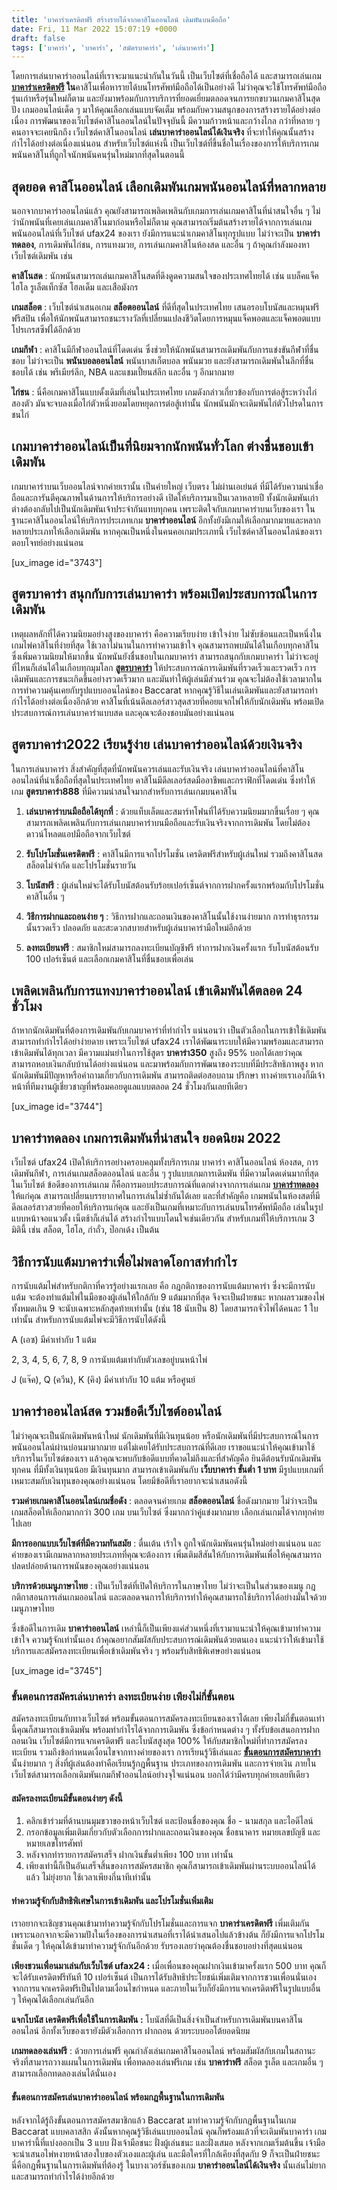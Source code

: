 ```yaml
---
title: 'บาคาร่าเครดิตฟรี สร้างรายได้จากคาสิโนออนไลน์ เดิมพันบนมือถือ'
date: Fri, 11 Mar 2022 15:07:19 +0000
draft: false
tags: ['บาคาร่า', 'บาคาร่า', 'สมัครบาคาร่า', 'เล่นบาคาร่า']
---
```


โดยการเล่นบาคาร่าออนไลน์ที่เราจะมาแนะนำกันในวันนี้ เป็นเว็บไซต์ที่เชื่อถือได้ และสามารถเล่นเกม **[บาคาร่าเครดิตฟรี](/บาคาร่าเครดิตฟรี100/) ใน**คาสิโนเพื่อหารายได้บนโทรศัพท์มือถือได้เป็นอย่างดี ไม่ว่าคุณจะใช้โทรศัพท์มือถือรุ่นเก่าหรือรุ่นใหม่ก็ตาม และยังมาพร้อมกับการบริการที่ยอดเยี่ยมตลอดจนการยกขบวนเกมคาสิโนสุดปัง เกมออนไลน์เด็ด ๆ มาให้คุณเลือกเล่นแบบจัดเต็ม พร้อมกับความสนุกของการสร้างรายได้อย่างต่อเนื่อง การพัฒนาของเว็บไซต์คาสิโนออนไลน์ในปัจจุบันนี้ มีความก้าวหน้าและกว้างไกล กว่าที่หลาย ๆ คนอาจจะเคยนึกถึง เว็บไซต์คาสิโนออนไลน์ **เล่นบาคาร่าออนไลน์ได้เงินจริง** ที่จะทำให้คุณนั้นสร้างกำไรได้อย่างต่อเนื่องแน่นอน สำหรับเว็บไซต์แห่งนี้ เป็นเว็บไซต์ที่ขึ้นชื่อในเรื่องของการให้บริการเกมพนันคาสิโนที่ถูกใจนักพนันคนรุ่นใหม่มากที่สุดในตอนนี้

**สุดยอด คาสิโนออนไลน์ เลือกเดิมพันเกมพนันออนไลน์ที่หลากหลาย**
--------------------------------------------------------------

นอกจากบาคาร่าออนไลน์แล้ว คุณยังสามารถเพลิดเพลินกับเกมการเล่นเกมคาสิโนที่น่าสนใจอื่น ๆ ไม่ว่านักพนันที่เคยเล่นเกมคาสิโนมาก่อนหรือไม่ก็ตาม คุณสามารถเริ่มต้นสร้างรายได้จากการเล่นเกมพนันออนไลน์ที่เว็บไซต์ ufax24 ของเรา ยังมีการแนะนำเกมคาสิโนทุกรูปแบบ ไม่ว่าจะเป็น **บาคาร่าทดลอง**, การเดิมพันไก่ชน, การแทงมวย, การเล่นเกมคาสิโนห้องสด และอื่น ๆ ถ้าคุณกำลังมองหาเว็บไซต์เดิมพัน เช่น

**คาสิโนสด** : นักพนันสามารถเล่นเกมคาสิโนสดที่ดึงดูดความสนใจของประเทศไทยได้ เช่น แบล็คแจ็ค ไฮโล รูเล็ตเท็กซัส โฮลเด็ม และเสือมังกร

**เกมสล็อต** : เว็บไซต์นำเสนอเกม **สล็อตออนไลน์** ที่ดีที่สุดในประเทศไทย เสนอรอบโบนัสและหมุนฟรี ฟรีสปิน เพื่อให้นักพนันสามารถชนะรางวัลที่เปลี่ยนแปลงชีวิตโดยการหมุนแจ็คพอตและแจ็คพอตแบบโปรเกรสซีฟได้อีกด้วย

**เกมกีฬา** : คาสิโนมีกีฬาออนไลน์ที่โดดเด่น ซึ่งช่วยให้นักพนันสามารถเดิมพันกับการแข่งขันกีฬาที่ชื่นชอบ ไม่ว่าจะเป็น **พนันบอลออนไลน์** พนันบาสเก็ตบอล พนันมวย และยังสามารถเดิมพันในลีกที่ชื่นชอบได้ เช่น พรีเมียร์ลีก, NBA และแชมเปี้ยนส์ลีก และอื่น ๆ อีกมากมาย

**ไก่ชน** : นี่คือเกมคาสิโนแบบดั้งเดิมที่เล่นในประเทศไทย เกมดังกล่าวเกี่ยวข้องกับการต่อสู้ระหว่างไก่สองตัว มันจะจบลงเมื่อไก่ตัวหนึ่งยอมโดยหยุดการต่อสู้เท่านั้น นักพนันมักจะเดิมพันไก่ตัวโปรดในการชนไก่

**เกมบาคาร่าออนไลน์เป็นที่นิยมจากนักพนันทั่วโลก ต่างชื่นชอบเข้าเดิมพัน**
------------------------------------------------------------------------

เกมบาคาร่าบนเว็บออนไลน์จากค่ายเรานั้น เป็นค่ายใหญ่ เว็บตรง ไม่ผ่านเอเย่นต์ ที่มีได้รับความน่าเชื่อถือและการันตีคุณภาพในด้านการให้บริการอย่างดี เปิดให้บริการมาเป็นเวลาหลายปี ทั้งนักเดิมพันเก่าต่างต้องกลับไปเป็นนักเดิมพันเจ้าประจำกันแทบทุกคน เพราะติดใจกับเกมบาคาร่าบนเว็บของเรา ในฐานะคาสิโนออนไลน์ให้บริการประเภทเกม **บาคาร่าออนไลน์** อีกทั้งยังมีเกมให้เลือกมากมายและหลากหลายประเภทให้เลือกเดิมพัน หากคุณเป็นหนึ่งในคนคอเกมประเภทนี้ เว็บไซต์คาสิโนออนไลน์ของเราตอบโจทย์อย่างแน่นอน

\[ux\_image id="3743"\]

**สูตรบาคาร่า** **สนุกกับการเล่นบาคาร่า พร้อมเปิดประสบการณ์ในการเดิมพัน**
-------------------------------------------------------------------------

เหตุผลหลักที่ได้ความนิยมอย่างสูงของบาคาร่า คือความเรียบง่าย เข้าใจง่าย ไม่ซับซ้อนและเป็นหนึ่งในเกมไพ่คาสิโนที่ง่ายที่สุด ใช้เวลาไม่นานในการทำความเข้าใจ คุณสามารถพบมันได้ในเกือบทุกคาสิโน ซึ่งเพิ่มความนิยมให้มากขึ้น นักพนันยังชื่นชอบในเกมบาคาร่า สามารถสนุกกับเกมบาคาร่า ไม่ว่าจะอยู่ที่ไหนก็เล่นได้ในเกือบทุกมุมโลก [**สูตรบาคาร่า**](/สูตรบาคาร่าใช้ได้จริงห-2/) ให้ประสบการณ์การเดิมพันที่รวดเร็วและรวดเร็ว การเดิมพันและการชนะเกิดขึ้นอย่างรวดเร็วมาก และมันทำให้ผู้เล่นมีส่วนร่วม คุณจะไม่ต้องใช้เวลามากในการทำความคุ้นเคยกับรูปแบบออนไลน์ของ Baccarat หากคุณรู้วิธีในเล่นเดิมพันและยังสามารถทำกำไรได้อย่างต่อเนื่องอีกด้วย คาสิโนที่เน้นดีลเลอร์สาวสุดสวยที่คอยแจกไพ่ให้กับนักเดิมพัน พร้อมเปิดประสบการณ์การเล่นบาคาร่าแบบสด และคุณจะต้องชอบมันอย่างแน่นอน

**สูตรบาคาร่า2022** **เรียนรู้ง่าย เล่นบาคาร่าออนไลน์ด้วยเงินจริง**
-------------------------------------------------------------------

ในการเล่นบาคาร่า สิ่งสำคัญที่สุดที่นักพนันควรเล่นและรับเงินจริง เล่นบาคาร่าออนไลน์ที่คาสิโนออนไลน์ที่น่าเชื่อถือที่สุดในประเทศไทย คาสิโนมีดีลเลอร์สดมืออาชีพและกราฟิกที่โดดเด่น ซึ่งทำให้เกม **สูตรบาคาร่า888** ที่มีความน่าสนใจมากสำหรับการเล่นเกมบนคาสิโน

1.  **เล่นบาคาร่าบนมือถือได้ทุกที่** : ด้วยแท็บเล็ตและสมาร์ทโฟนที่ได้รับความนิยมมากขึ้นเรื่อย ๆ คุณสามารถเพลิดเพลินกับการเล่นเกมบาคาร่าบนมือถือและรับเงินจริงจากการเดิมพัน โดยไม่ต้องดาวน์โหลดแอปมือถือจากเว็บไซต์
2.  **รับโปรโมชั่นเครดิตฟรี** : คาสิโนมีการแจกโปรโมชั่น เครดิตฟรีสำหรับผู้เล่นใหม่ รวมถึงคาสิโนสด สล็อตไม่จำกัด และโปรโมชั่นรายวัน
3.  **โบนัสฟรี** : ผู้เล่นใหม่จะได้รับโบนัสต้อนรับร้อยเปอร์เซ็นต์จากการฝากครั้งแรกพร้อมกับโปรโมชั่นคาสิโนอื่น ๆ

1.  **วิธีการฝากและถอนง่าย ๆ** : วิธีการฝากและถอนเงินของคาสิโนนั้นใช้งานง่ายมาก การทำธุรกรรมนั้นรวดเร็ว ปลอดภัย และสะดวกสบายสำหรับผู้เล่นบาคาร่ามือใหม่อีกด้วย
2.  **ลงทะเบียนฟรี** : สมาชิกใหม่สามารถลงทะเบียนบัญชีฟรี ทำการฝากเงินครั้งแรก รับโบนัสต้อนรับ 100 เปอร์เซ็นต์ และเลือกเกมคาสิโนที่ชื่นชอบเพื่อเล่น

**เพลิดเพลินกับการแทงบาคาร่าออนไลน์ เข้าเดิมพันได้ตลอด 24 ชั่วโมง**
-------------------------------------------------------------------

ถ้าหากนักเดิมพันที่ต้องการเดิมพันกับเกมบาคาร่าที่ทำกำไร แน่นอนว่า เป็นตัวเลือกในการเข้าใช้เดิมพัน สามารถทำกำไรได้อย่าง่ายดาย เพราะเว็บไซต์ ufax24 เราได้พัฒนาระบบให้มีความพร้อมและสามารถเข้าเดิมพันได้ทุกเวลา มีความแม่นยำในการใช้สูตร **บาคาร่า350** สูงถึง 95% บอกได้เลยว่าคุณสามารถหอบเงินกลับบ้านได้อย่างแน่นอน และมาพร้อมกับการพัฒนาของระบบที่มีประสิทธิภาพสูง หากนักเดิมพันมีปัญหาหรือคำถามเกี่ยวกับการเดิมพัน สามารถติดต่อสอบถาม ปรึกษา ทางค่ายเราเองก็มีเจ้าหน้าที่ทีมงานผู้เชี่ยวชาญที่พร้อมคอยดูแลแบบตลอด 24 ชั่วโมงกันเลยทีเดียว

\[ux\_image id="3744"\]

**บาคาร่าทดลอง** **เกมการเดิมพันที่น่าสนใจ ยอดนิยม 2022**
---------------------------------------------------------

เว็บไซต์ ufax24 เปิดให้บริการอย่างครอบคลุมทั้งบริการเกม บาคาร่า คาสิโนออนไลน์ ห้องสด, การเดิมพันกีฬา, การเล่นเกมสล็อตออนไลน์ และอื่น ๆ รูปแบบเกมการเดิมพัน ที่มีความโดดเด่นมากที่สุดในเว็บไซต์ ข้อดีของการเล่นเกม ก็คือการมอบประสบการณ์ที่แตกต่างจากการเล่นเกม [**บาคาร่าทดลอง**](/บาคาร่าเครดิตฟรี/) ให้แก่คุณ สามารถเปลี่ยนบรรยากาศในการเล่นไม่ซ้ำกันได้เลย และที่สำคัญคือ เกมพนันในห้องสดที่มีดีลเลอร์สาวสวยที่คอยให้บริการแก่คุณ และยังเป็นเกมที่เหมาะกับการเล่นบนโทรศัพท์มือถือ เล่นในรูปแบบหน้าจอแนวตั้ง เน็ตช้าก็เล่นได้ สร้างกำไรแบบโดนใจเช่นเดียวกัน สำหรับเกมที่ให้บริการเกม 3 มิตินี้ เช่น สล็อต, ไฮโล, กำถั่ว, ป๊อกเด้ง เป็นต้น

**วิธีการนับแต้มบาคาร่าเพื่อไม่พลาดโอกาสทำกำไร**
------------------------------------------------

การนับแต้มไพ่สำหรับกติกาที่ควรรู้อย่างแรกเลย คือ กฎกติกาของการนับแต้มบาคาร่า ซึ่งจะมีการนับแต้ม จะต้องทำแต้มไพ่ในมือของผู้เล่นให้ใกล้กับ 9 แต้มมากที่สุด จึงจะเป็นฝ่ายชนะ หากผลรวมของไพ่ทั้งหมดเกิน 9 จะนับเฉพาะหลักสุดท้ายเท่านั้น (เช่น 18 นับเป็น 8) โดยสามารถจั่วไพ่ได้คนละ 1 ใบเท่านั้น สำหรับการนับแต้มไพ่จะมีวิธีการนับได้ดังนี้

A (เอซ) มีค่าเท่ากับ 1 แต้ม

2, 3, 4, 5, 6, 7, 8, 9 การนับแต้มเท่ากับตัวเลขอยู่บนหน้าไพ่

J (แจ๊ค), Q (ควีน), K (คิง) มีค่าเท่ากับ 10 แต้ม หรือศูนย์

**บาคาร่าออนไลน์สด** **รวมข้อดีเว็บไซต์ออนไลน์**
------------------------------------------------

ไม่ว่าคุณจะเป็นนักเดิมพันหน้าใหม่ นักเดิมพันที่มีเงินทุนน้อย หรือนักเดิมพันที่มีประสบการณ์ในการพนันออนไลน์ผ่านบ่อนมามากมาย แต่ไม่เคยได้รับประสบการณ์ที่ดีเลย เราขอแนะนำให้คุณเข้ามาใช้บริการในเว็บไซต์ของเรา แล้วคุณจะพบกับข้อดีแบบที่คาดไม่ถึงและที่สำคัญคือ ยินดีต้อนรับนักเดิมพันทุกคน ที่มีทั้งเงินทุนน้อย มีเงินทุนมาก สามารถเข้าเดิมพันกับ **เว็บบาคาร่า ขั้นต่ำ 1 บาท** มีรูปแบบเกมที่เหมาะสมกับเงินทุนของคุณอย่างแน่นอน โดยมีข้อดีที่เราอยากจะนำเสนอดังนี้

**รวมค่ายเกมคาสิโนออนไลน์เกมชื่อดัง** : ตลอดจนค่ายเกม **สล็อตออนไลน์** ชื่อดังมากมาย ไม่ว่าจะเป็น เกมสล็อตให้เลือกมากกว่า 300 เกม บนเว็บไซต์ ซึ่งมากกว่าคู่แข่งมากมาย เลือกเล่นเกมได้จากทุกค่ายไปเลย

**มีการออกแบบเว็บไซต์ที่มีความทันสมัย** : ตื่นเต้น เร้าใจ ถูกใจนักเดิมพันคนรุ่นใหม่อย่างแน่นอน และค่ายของเรามีเกมหลากหลายประเภทที่คุณจะต้องการ เพิ่มเติมสีสันให้กับการเดิมพันเพื่อให้คุณสามารถปลดปล่อยด้านการพนันของคุณอย่างแน่นอน

**บริการด้วยเมนูภาษาไทย** : เป็นเว็บไซต์ที่เปิดให้บริการในภาษาไทย ไม่ว่าจะเป็นในส่วนของเมนู กฎกติกาสอนการเล่นเกมออนไลน์ และตลอดจนการให้บริการทำให้คุณสามารถใช้บริการได้อย่างมั่นใจด้วยเมนูภาษาไทย

ซึ่งข้อดีในการเดิม **บาคาร่าออนไลน์** เหล่านี้ก็เป็นเพียงแค่ส่วนหนึ่งที่เรามาแนะนำให้คุณเข้ามาทำความเข้าใจ ความรู้จักเท่านั้นเอง ถ้าคุณอยากสัมผัสกับประสบการณ์เดิมพันด้วยตนเอง แนะนำว่าให้เข้ามาใช้บริการและสมัครลงทะเบียนเพื่อเข้าเดิมพันจริง ๆ พร้อมรับสิทธิพิเศษอย่างแน่นอน

\[ux\_image id="3745"\]

### **ขั้นตอนการสมัครเล่นบาคาร่า** **ลงทะเบียนง่าย เพียงไม่กี่ขั้นตอน**

สมัครลงทะเบียนกับทางเว็บไซต์ พร้อมขั้นตอนการสมัครลงทะเบียนของเราได้เลย เพียงไม่กี่ขั้นตอนเท่านี้คุณก็สามารถเข้าเดิมพัน พร้อมทำกำไรได้จากการเดิมพัน ซึ่งข้อกำหนดต่าง ๆ ทั้งรับข้อเสนอการฝากถอนเงิน เว็บไซต์มีการแจกเครดิตฟรี และโบนัสสูงสุด 100% ให้กับสมาชิกใหม่ที่ทำการสมัครลงทะเบียน รวมถึงข้อกำหนดเงื่อนไขจากทางค่ายของเรา การเรียนรู้วิธีเล่นและ [**ขั้นตอนการสมัครบาคาร่า**](/archives/) นั้นง่ายมาก ๆ สิ่งที่ผู้เล่นต้องทำคือเรียนรู้กฎพื้นฐาน ประเภทของการเดิมพัน และการจ่ายเงิน ภายในเว็บไซต์สามารถเลือกเดิมพันเกมกีฬาออนไลน์อย่างจุใจแน่นอน บอกได้ว่ามีครบทุกค่ายเลยทีเดียว

#### **สมัครลงทะเบียนมีขั้นตอนง่ายๆ ดังนี้**

1.  คลิกเข้าร่วมที่ด้านบนมุมขวาของหน้าเว็บไซต์ และป้อนชื่อของคุณ ชื่อ - นามสกุล และไอดีไลน์
2.  กรอกข้อมูลเพิ่มเติมเกี่ยวกับตัวเลือกการฝากและถอนเงินของคุณ ชื่อธนาคาร หมายเลขบัญชี และหมายเลขโทรศัพท์
3.  หลังจากทำรายการสมัครเสร็จ ฝากเงินขั้นต่ำเพียง 100 บาท เท่านั้น
4.  เพียงเท่านี้ก็เป็นอันเสร็จสิ้นของการสมัครสมาชิก คุณก็สามารถเข้าเดิมพันผ่านระบบออนไลน์ได้แล้ว ไม่ยุ่งยาก ใช้เวลาเพียงกี่นาทีเท่านั้น

#### **ทำความรู้จักกับสิทธิพิเศษในการเข้าเดิมพัน และโปรโมชั่นเพิ่มเติม**

เราอยากจะเชิญชวนคุณเข้ามาทำความรู้จักกับโปรโมชั่นและการแจก **บาคาร่าเครดิตฟรี** เพิ่มเติมกัน เพราะนอกจากจะมีความปังในเรื่องของการนำเสนอที่เราได้นำเสนอไปแล้วข้างต้น ก็ยังมีการแจกโปรโมชั่นเด็ด ๆ ให้คุณได้เข้ามาทำความรู้จักกันอีกด้วย รับรองเลยว่าคุณต้องชื่นชอบอย่างที่สุดแน่นอน

**เพียงชวนเพื่อนมาเล่นกับเว็บไซต์ ufax24 :** เมื่อเพื่อนของคุณฝากเงินเข้ามาครั้งแรก 500 บาท คุณก็จะได้รับเครดิตฟรีทันที 10 เปอร์เซ็นต์ เป็นการได้รับสิทธิประโยชน์เพิ่มเติมจากการชวนเพื่อนนั่นเอง จากการแจกเครดิตฟรีเป็นไปตามเงื่อนไขกำหนด และภายในเว็บก็ยังมีการแจกเครดิตฟรีในรูปแบบอื่น ๆ ให้คุณได้เลือกเล่นกันอีก

**แจกโบนัส เครดิตฟรีเพื่อใช้ในการเดิมพัน :** โบนัสที่ดีเป็นสิ่งจำเป็นสำหรับการเดิมพันบนคาสิโนออนไลน์ อีกทั้งเว็บของเรายังมีตัวเลือกการ ฝากถอน ด้วยระบบออโต้ยอดนิยม

**เกมทดลองเล่นฟรี** : ด้วยการเล่นฟรี คุณกำลังเล่นเกมคาสิโนออนไลน์ พร้อมสัมผัสกับเกมในสถานะจริงที่สามารถวางแผนในการเดิมพัน เพื่อทดลองเล่นฟรีเกม เช่น **บาคาร่าฟรี** สล็อต รูเล็ต และเกมอื่น ๆ สามารถเลือกทดลองเล่นได้นั่นเอง

#### **ขั้นตอนการสมัครเล่นบาคาร่าออนไลน์** **พร้อมกฎพื้นฐานในการเดิมพัน**

หลังจากได้รู้ถึงขั้นตอนการสมัครสมาชิกแล้ว Baccarat มาทำความรู้จักกับกฎพื้นฐานในเกม Baccarat แบบคลาสสิก ดังนั้นหากคุณรู้วิธีเล่นแบบออนไลน์ คุณก็พร้อมแล้วที่จะเดิมพันบาคาร่า เกมบาคาร่านี้ที่แบ่งออกเป็น 3 แบบ ฝั่งเจ้ามือชนะ ฝั่งผู้เล่นชนะ และฝั่งเสมอ หลังจากเกมเริ่มต้นขึ้น เจ้ามือจะนำเสนอไพ่หงายหน้าสองใบของตัวเองและผู้เล่น และมือใครที่ใกล้เคียงที่สุดกับ 9 ก็จะเป็นฝ่ายชนะ นี่คือกฎพื้นฐานในการเดิมพันที่ต้องรู้ ในบางเวอร์ชันของเกม **บาคาร่าออนไลน์ได้เงินจริง** นั้นเล่นไม่ยาก และสามารถทำกำไรได้ง่ายอีกด้วย